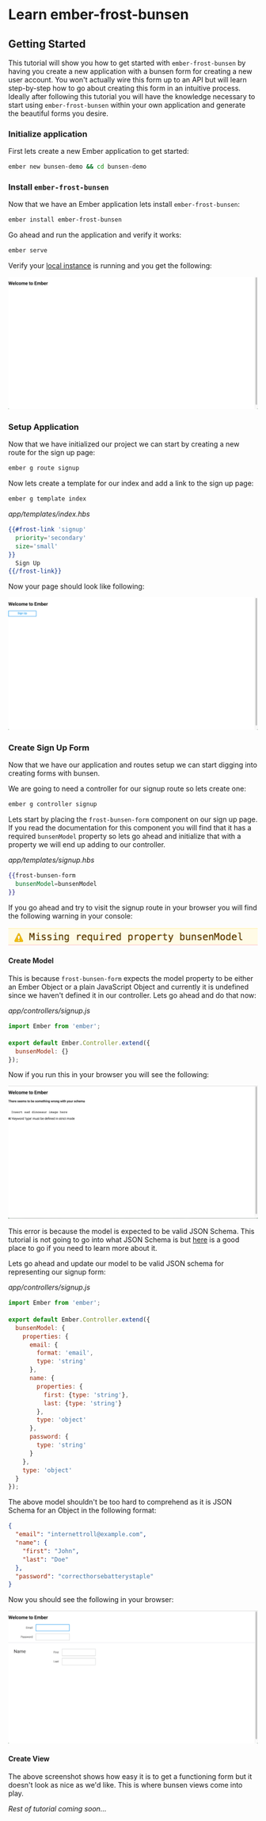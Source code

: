 # Learn ember-frost-bunsen

## Getting Started

This tutorial will show you how to get started with `ember-frost-bunsen` by having you create a new application with a bunsen form for creating a new user account. You won't actually wire this form up to an API but will learn step-by-step how to go about creating this form in an intuitive process. Ideally after following this tutorial you will have the knowledge necessary to start using `ember-frost-bunsen` within your own application and generate the beautiful forms you desire.

### Initialize application

First lets create a new Ember application to get started:

```bash
ember new bunsen-demo && cd bunsen-demo
```

### Install `ember-frost-bunsen`

Now that we have an Ember application lets install `ember-frost-bunsen`:

```bash
ember install ember-frost-bunsen
```

Go ahead and run the application and verify it works:

```bash
ember serve
```

Verify your [local instance](http://localhost:4200) is running and you get the following:

![Initialized application](images/initialized-app.png)

### Setup Application

Now that we have initialized our project we can start by creating a new route for the sign up page:

```bash
ember g route signup
```

Now lets create a template for our index and add a link to the sign up page:

```bash
ember g template index
```

*app/templates/index.hbs*

```handlebars
{{#frost-link 'signup'
  priority='secondary'
  size='small'
}}
  Sign Up
{{/frost-link}}
```

Now your page should look like following:

![Index page](images/index-page.png)

### Create Sign Up Form

Now that we have our application and routes setup we can start digging into creating forms with bunsen.

We are going to need a controller for our signup route so lets create one:

```bash
ember g controller signup
```

Lets start by placing the `frost-bunsen-form` component on our sign up page. If you read the documentation for this component you will find that it has a required `bunsenModel` property so lets go ahead and initialize that with a property we will end up adding to our controller.

*app/templates/signup.hbs*

```handlebars
{{frost-bunsen-form
  bunsenModel=bunsenModel
}}
```

If you go ahead and try to visit the signup route in your browser you will find the following warning in your console:

![Missing bunsenModel warning](images/missing-model-warning.png)

#### Create Model

This is because `frost-bunsen-form` expects the model property to be either an Ember Object or a plain JavaScript Object and currently it is undefined since we haven't defined it in our controller. Lets go ahead and do that now:

*app/controllers/signup.js*

```js
import Ember from 'ember';

export default Ember.Controller.extend({
  bunsenModel: {}
});
```

Now if you run this in your browser you will see the following:

![type missing in model](images/type-missing-in-model.png)

This error is because the model is expected to be valid JSON Schema. This tutorial is not going to go into what JSON Schema is but [here](http://spacetelescope.github.io/understanding-json-schema/) is a good place to go if you need to learn more about it.

Lets go ahead and update our model to be valid JSON schema for representing our signup form:

*app/controllers/signup.js*

```js
import Ember from 'ember';

export default Ember.Controller.extend({
  bunsenModel: {
    properties: {
      email: {
        format: 'email',
        type: 'string'
      },
      name: {
        properties: {
          first: {type: 'string'},
          last: {type: 'string'}
        },
        type: 'object'
      },
      password: {
        type: 'string'
      }
    },
    type: 'object'
  }
});
```

The above model shouldn't be too hard to comprehend as it is JSON Schema for an Object in the following format:

```json
{
  "email": "internettroll@example.com",
  "name": {
    "first": "John",
    "last": "Doe"
  },
  "password": "correcthorsebatterystaple"
}
```

Now you should see the following in your browser:

![Automatically generated form](images/auto-generated-form.png)

#### Create View

The above screenshot shows how easy it is to get a functioning form but it doesn't look as nice as we'd like. This is where bunsen views come into play.

*Rest of tutorial coming soon…*
